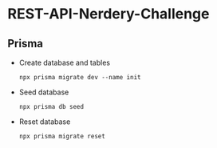 # REST-API-Nerdery-Challenge

## Prisma

- Create database and tables
  ```
  npx prisma migrate dev --name init
  ```
- Seed database
  ```
  npx prisma db seed
  ```
- Reset database
  ```
  npx prisma migrate reset
  ```

